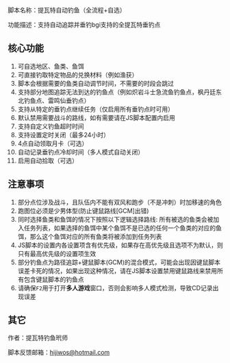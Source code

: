 脚本名称：提瓦特自动钓鱼（全流程+自选）

功能描述：支持自动追踪并垂钓bgi支持的全提瓦特垂钓点

## 核心功能

1. 可自选地区、鱼类、鱼饵
2. 可直接钓取特定物品的兑换材料（例如渔获）
3. 脚本会根据需要的鱼类自动调节时间，不需要的时段会跳过
4. 支持部分地图追踪无法到达的钓鱼点（例如炽岩斗士急流鱼钓鱼点，枫丹廷东北钓鱼点、雷鸣仙垂钓点）
5. 支持从特定的垂钓点继续任务（仅启用所有垂钓点时可用）
6. 默认禁用需要战斗的路线，如有需要请在JS脚本配置内启用
7. 支持自定义钓鱼超时时间
8. 支持设置定时关闭（最多24小时）
9. 4点自动领取月卡（可选）
10. 自动记录垂钓点冷却时间（多人模式自动关闭）
11. 启用自动拾取（可选）

## 注意事项

1. 部分点位涉及战斗，且队伍内不能有双风和跑步（不是冲刺）时加移速的角色
2. 跑图位必须是少男体型(防止键鼠路线[GCM]出错)
3. 同时选择鱼类和鱼饵的情况下按照以下逻辑选择路线: 所有被选的鱼类会被加入任务列表，如果选择的鱼饵中某个鱼饵不是已选的任何一个鱼类的对应的鱼饵，那么这个鱼饵对应的所有鱼类将被添加到任务列表
4. JS脚本的设置内各设置项含有优先级，如果存在高优先级且选项不为默认，则只有最高优先级的设置项生效
5. 部分钓鱼点为路径追踪+键鼠脚本(GCM)的混合模式，可能会出现因键鼠脚本误差卡死的情况，如果出现这种情况，请在JS脚本设置禁用键鼠路线来禁用所有包含键鼠脚本的钓鱼点
6. 请确保```F2```用于打开**多人游戏**窗口，否则会影响多人模式检测，导致CD记录出现误差

## 其它

作者：提瓦特钓鱼玳师

脚本反馈邮箱：hijiwos@hotmail.com